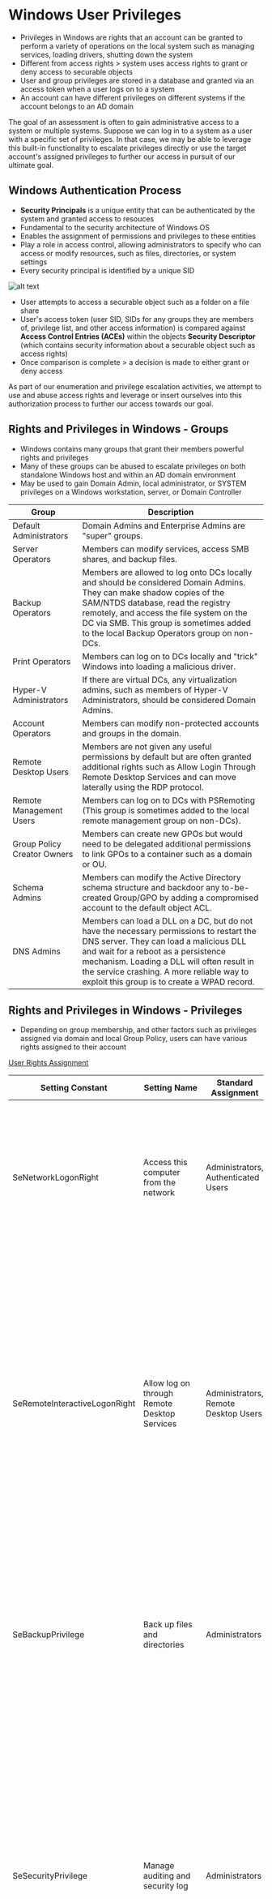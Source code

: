 # Windows User Privileges
* Privileges in Windows are rights that an account can be granted to perform a variety of operations on the local system such as managing services, loading drivers, shutting down the system
* Different from access rights > system uses access rights to grant or deny access to securable objects
* User and group privileges are stored in a database and granted via an access token when a user logs on to a system
* An account can have different privileges on different systems if the account belongs to an AD domain

The goal of an assessment is often to gain administrative access to a system or multiple systems. Suppose we can log in to a system as a user with a specific set of privileges. In that case, we may be able to leverage this built-in functionality to escalate privileges directly or use the target account's assigned privileges to further our access in pursuit of our ultimate goal.

## Windows Authentication Process
* **Security Principals** is a unique entity that can be authenticated by the system and granted access to resouces
* Fundamental to the security architecture of Windows OS
* Enables the assignment of permissions and privileges to these entities
* Play a role in access control, allowing administrators to specify who can access or modify resources, such as files, directories, or system settings
* Every security principal is identified by a unique SID

![alt text](<../../Images/Windows Auth Process.png>)

* User attempts to access a securable object such as a folder on a file share
* User's access token (user SID, SIDs for any groups they are members of, privilege list, and other access information) is compared against **Access Control Entries (ACEs)** within the objects **Security Descriptor** (which contains security information about a securable object such as access rights)
* Once comparison is complete > a decision is made to either grant or deny access

As part of our enumeration and privilege escalation activities, we attempt to use and abuse access rights and leverage or insert ourselves into this authorization process to further our access towards our goal.

## Rights and Privileges in Windows - Groups
* Windows contains many groups that grant their members powerful rights and privileges
* Many of these groups can be abused to escalate privileges on both standalone Windows host and within an AD domain environment
* May be used to gain Domain Admin, local administrator, or SYSTEM privileges on a Windows workstation, server, or Domain Controller

| Group                     | Description                                                                                                                   |
|---------------------------|-------------------------------------------------------------------------------------------------------------------------------|
| Default Administrators    | Domain Admins and Enterprise Admins are "super" groups.                                                                       |
| Server Operators          | Members can modify services, access SMB shares, and backup files.                                                             |
| Backup Operators          | Members are allowed to log onto DCs locally and should be considered Domain Admins. They can make shadow copies of the SAM/NTDS database, read the registry remotely, and access the file system on the DC via SMB. This group is sometimes added to the local Backup Operators group on non-DCs. |
| Print Operators           | Members can log on to DCs locally and "trick" Windows into loading a malicious driver.                                        |
| Hyper-V Administrators    | If there are virtual DCs, any virtualization admins, such as members of Hyper-V Administrators, should be considered Domain Admins.                                                         |
| Account Operators         | Members can modify non-protected accounts and groups in the domain.                                                            |
| Remote Desktop Users      | Members are not given any useful permissions by default but are often granted additional rights such as Allow Login Through Remote Desktop Services and can move laterally using the RDP protocol. |
| Remote Management Users   | Members can log on to DCs with PSRemoting (This group is sometimes added to the local remote management group on non-DCs).  |
| Group Policy Creator Owners | Members can create new GPOs but would need to be delegated additional permissions to link GPOs to a container such as a domain or OU.                                                                 |
| Schema Admins             | Members can modify the Active Directory schema structure and backdoor any to-be-created Group/GPO by adding a compromised account to the default object ACL.                                      |
| DNS Admins                | Members can load a DLL on a DC, but do not have the necessary permissions to restart the DNS server. They can load a malicious DLL and wait for a reboot as a persistence mechanism. Loading a DLL will often result in the service crashing. A more reliable way to exploit this group is to create a WPAD record.        |

## Rights and Privileges in Windows - Privileges
* Depending on group membership, and other factors such as privileges assigned via domain and local Group Policy, users can have various rights assigned to their account

[User Rights Assignment](https://learn.microsoft.com/en-us/previous-versions/windows/it-pro/windows-10/security/threat-protection/security-policy-settings/user-rights-assignment)

| Setting Constant      | Setting Name                                        | Standard Assignment                   | Description                                                                                                                                                                                                                                                                                                                                   |
|-----------------------|-----------------------------------------------------|--------------------------------------|-----------------------------------------------------------------------------------------------------------------------------------------------------------------------------------------------------------------------------------------------------------------------------------------------------------------------------------------------|
| SeNetworkLogonRight   | Access this computer from the network              | Administrators, Authenticated Users | Determines which users can connect to the device from the network. This is required by network protocols such as SMB, NetBIOS, CIFS, and COM+.                                                                                                                                                                                            |
| SeRemoteInteractiveLogonRight | Allow log on through Remote Desktop Services | Administrators, Remote Desktop Users | This policy setting determines which users or groups can access the login screen of a remote device through a Remote Desktop Services connection. A user can establish a Remote Desktop Services connection to a particular server but not be able to log on to the console of that same server.                                                     |
| SeBackupPrivilege     | Back up files and directories                     | Administrators                       | This user right determines which users can bypass file and directory, registry, and other persistent object permissions for the purposes of backing up the system.                                                                                                                                                                        |
| SeSecurityPrivilege   | Manage auditing and security log                   | Administrators                       | This policy setting determines which users can specify object access audit options for individual resources such as files, Active Directory objects, and registry keys. These objects specify their system access control lists (SACL). A user assigned this user right can also view and clear the Security log in Event Viewer.            |
| SeTakeOwnershipPrivilege | Take ownership of files or other objects       | Administrators                       | This policy setting determines which users can take ownership of any securable object in the device, including Active Directory objects, NTFS files and folders, printers, registry keys, services, processes, and threads.                                                                                                             |
| SeDebugPrivilege      | Debug programs                                      | Administrators                       | This policy setting determines which users can attach to or open any process, even a process they do not own. Developers who are debugging their applications do not need this user right. Developers who are debugging new system components need this user right. This user right provides access to sensitive and critical operating system components. |
| SeImpersonatePrivilege | Impersonate a client after authentication       | Administrators, Local Service, Network Service, Service | This policy setting determines which programs are allowed to impersonate a user or another specified account and act on behalf of the user.                                                                                                                                                                                                |
| SeLoadDriverPrivilege | Load and unload device drivers                     | Administrators                       | This policy setting determines which users can dynamically load and unload device drivers. This user right is not required if a signed driver for the new hardware already exists in the driver.cab file on the device. Device drivers run as highly privileged code.                                                                         |
| SeRestorePrivilege    | Restore files and directories                     | Administrators                       | This security setting determines which users can bypass file, directory, registry, and other persistent object permissions when they restore backed up files and directories. It determines which users can set valid security principals as the owner of an object.                                                                               |

